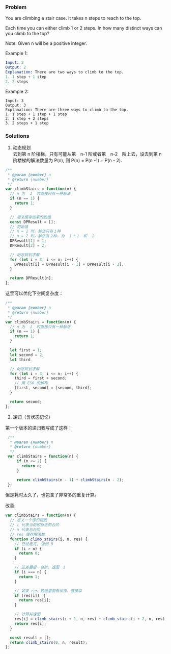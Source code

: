 ### Problem
You are climbing a stair case. It takes n steps to reach to the top.

Each time you can either climb 1 or 2 steps. In how many distinct ways can you climb to the top?

Note: Given n will be a positive integer.

Example 1:
```s
Input: 2
Output: 2
Explanation: There are two ways to climb to the top.
1. 1 step + 1 step
2. 2 steps
```

Example 2:
```
Input: 3
Output: 3
Explanation: There are three ways to climb to the top.
1. 1 step + 1 step + 1 step
2. 1 step + 2 steps
3. 2 steps + 1 step
```

### Solutions
1. 动态规划  
去到第 n 阶楼梯，只有可能从第　n-1 阶或者第　n-2　阶上去，设去到第 n 阶楼梯的解法数量为 P(n), 则 P(n) = P(n -1) + P(n - 2).

```js
/**
 * @param {number} n
 * @return {number}
 */
var climbStairs = function(n) {
  // n 为　１　时直接只有一种解法
  if (n == 1) {
    return 1;
  }

  // 用来缓存结果的数组
  const DPResult = [];
  // 初始值
  // n = 1 时，解法只有１种
  // n = 2 时，解法有２种，为　１＋１　和　２
  DPResult[1] = 1;
  DPResult[2] = 2;

  // 动态规划求解
  for (let i = 3; i <= n; i++) {
    DPResult[i] = DPResult[i - 1] + DPResult[i - 2];
  }

  return DPResult[n];
};
```
这里可以优化下空间复杂度：
```js
/**
 * @param {number} n
 * @return {number}
 */
var climbStairs = function(n) {
  // n 为　１　时直接只有一种解法
  if (n == 1) {
    return 1;
  }

  let first = 1;
  let second = 2;
  let third

  // 动态规划求解
  for (let i = 3; i <= n; i++) {
    third = first + second;
    // 用 ES6 的解构
    [first, second] = [second, third];
  }

  return second;
};

```

2. 递归（含状态记忆）  

第一个版本的递归我写成了这样：
```js
 /**
  * @param {number} n
  * @return {number}
  */
 var climbStairs = function(n) {
     if (n <= 2) {
       return n;
     }

     return climbStairs(n - 1) + climbStairs(n - 2);
 };
```
但是耗时太久了，也包含了非常多的重复计算。

改善:
```js
var climbStairs = function(n) {
  // 定义一个递归函数
  // i 代表当前即将走的台阶
  // n 代表总台阶
  // res 缓存解法数
  function climb_stairs(i, n, res) {
    // 已经走完, 返回 0
    if (i > n) {
      return 0;
    }

    // 还差最后一台阶，返回　1
    if (i === n) {
      return 1;
    }

    // 如果 res 数组里面有缓存，直接拿
    if (res[i])　{
      return res[i];
    }

    // 计算并返回
    res[i] = climb_stairs(i + 1, n, res) + climb_stairs(i + 2, n, res);
    return res[i];
  }

  const result = [];
  return climb_stairs(0, n, result);
};
```
